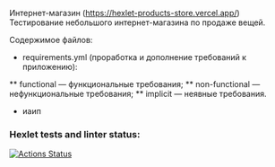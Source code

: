 Интернет-магазин (https://hexlet-products-store.vercel.app/)
Тестирование небольшого интернет-магазина по продаже вещей.

Содержимое файлов:

- requirements.yml (проработка и дополнение требований к приложению):

** functional — функциональные требования;
** non-functional — нефункциональные требования;
** implicit — неявные требования.

- иаип

### Hexlet tests and linter status:
[![Actions Status](https://github.com/ValeriaStroeva/qa-engineer-project-84/workflows/hexlet-check/badge.svg)](https://github.com/ValeriaStroeva/qa-engineer-project-84/actions)
